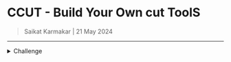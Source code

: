 # CCUT - Build Your Own cut ToolS

> Saikat Karmakar | 21 May 2024

---

<details close>
<summary>Challenge</summary>
This challenge is to build your own version of the Unix command line tool cut!

The Unix command line tools are a great metaphor for good software engineering and they follow the Unix Philosophies of:

Writing simple parts connected by clean interfaces - each tool does just one thing and provides a simple CLI that handles text input from either files or file streams.
Design programs to be connected to other programs - each tool can be easily connected to other tools, via files and streams, to create incredibly powerful compositions.
Following these philosophies has made the simple unix command line tools some of the most widely used software engineering tools which can be chained together to create far more complex and powerful set of tools that you’d expect.

You can read more about the Unix Philosophy in the excellent book The Art of Unix Programming.

The Challenge - Building cut
The functional requirements for cut are concisely described by it’s man page - give it a go in your local terminal now:

man cut

The TL/DR version is: cut - cuts out the selected portions from each line in a file.

Step Zero
In this introductory step you’re going to set your environment up ready to begin developing and testing your solution.

I’ll leave you to setup your IDE / editor of choice and programming language of choice. After that here’s what I’d like you to do to be ready to test your solution, download the text from my Dropbox.

Step 1
In this step your goal is to implement a simple version of cut that will open the provided tab separated file and print out the second field (-f2) from each line. The result should look something like this:

```
cut -f2 sample.tsv
f1
1
6
11
16
21
```

Step 2
In this step your goal is to extend your code to support the -d option to allow the user to specify what character to use as the delimiter between fields. If no delimiter is provided then tab should still be used, we can test this first with a comma as the delimiter:

```
cut -f1 -d, fourchords.csv | head -n5
Song title
"10000 Reasons (Bless the Lord)"
"20 Good Reasons"
"Adore You"
"Africa"
```

Here we again seeing how the Unix command line tools can be chained (piped) together to create more powerful data processing pipelines. With the head command allowing us to limit the output to the first five lines.

Then check we still default to a tab:

```
cut -f1 sample.tsv
f0
0
5
10
15
20
```

Step 3
In this step your goal is to add support for the -f option. This option specifies a list of fields to be printed out. Output fields are separated by a single occurrence of the field delimiter character.

The field list is a comma or whitespace separated list of fields, i.e. -f1,2 or -f “1 2”. The first field is field number 1.

Here’s a couple of tests on this:

```
cut -f1,2 sample.tsv
f0      f1
0       1
5       6
10      11
15      16
20      21
```
and
```
cut -d, -f"1 2" fourchords.csv | head -n5
Song title,Artist
"10000 Reasons (Bless the Lord)",Matt Redman and Jonas Myrin
"20 Good Reasons",Thirsty Merc
"Adore You",Harry Styles
"Africa",Toto
```
Step 4
In this step your goal is to support reading from the standard input stream if no filename is provided or if the single dash is provided ‘-’.

```
tail -n5 fourchords.csv | cut -d, -f"1 2"
"Young Volcanoes",Fall Out Boy
"You Found Me",The Fray
"You'll Think Of Me",Keith Urban
"You're Not Sorry",Taylor Swift
"Zombie",The Cranberries
```
or
```
tail -n5 fourchords.csv| cut -d, -f"1 2" -
"Young Volcanoes",Fall Out Boy
"You Found Me",The Fray
"You'll Think Of Me",Keith Urban
"You're Not Sorry",Taylor Swift
"Zombie",The Cranberries
```

Step 5
In this step we’re going to revisit the first coding challenge and use our wc tool, combining it with our new cut tool to build a simple command line data engineering pipeline. We’ll test that by seeing how many unique artists are in the data set, again piping together Unix command line tools.

```
cut -f2 -d, fourchords.csv | uniq | wc -l
155
```
</details>
